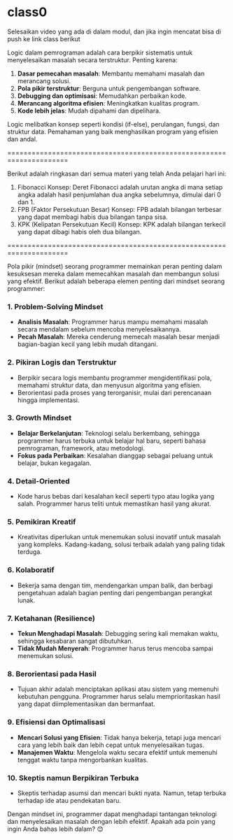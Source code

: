 # class0
Selesaikan video yang ada di dalam modul, dan jika ingin mencatat bisa di push ke link class berikut

Logic dalam pemrograman adalah cara berpikir sistematis untuk menyelesaikan masalah secara terstruktur. Penting karena:  

1. **Dasar pemecahan masalah**: Membantu memahami masalah dan merancang solusi.  
2. **Pola pikir terstruktur**: Berguna untuk pengembangan software.  
3. **Debugging dan optimisasi**: Memudahkan perbaikan kode.  
4. **Merancang algoritma efisien**: Meningkatkan kualitas program.  
5. **Kode lebih jelas**: Mudah dipahami dan dipelihara.  

Logic melibatkan konsep seperti kondisi (if-else), perulangan, fungsi, dan struktur data. Pemahaman yang baik menghasilkan program yang efisien dan andal.

=====================================================================

Berikut adalah ringkasan dari semua materi yang telah Anda pelajari hari ini:
1. Fibonacci
Konsep:
Deret Fibonacci adalah urutan angka di mana setiap angka adalah hasil penjumlahan dua angka sebelumnya, dimulai dari 0 dan 1.
2. FPB (Faktor Persekutuan Besar)
Konsep:
FPB adalah bilangan terbesar yang dapat membagi habis dua bilangan tanpa sisa.
3. KPK (Kelipatan Persekutuan Kecil)
Konsep:
KPK adalah bilangan terkecil yang dapat dibagi habis oleh dua bilangan.

=====================================================================

Pola pikir (mindset) seorang programmer memainkan peran penting dalam kesuksesan mereka dalam memecahkan masalah dan membangun solusi yang efektif. Berikut adalah beberapa elemen penting dari mindset seorang programmer:  

### 1. **Problem-Solving Mindset**  
   - **Analisis Masalah**: Programmer harus mampu memahami masalah secara mendalam sebelum mencoba menyelesaikannya.  
   - **Pecah Masalah**: Mereka cenderung memecah masalah besar menjadi bagian-bagian kecil yang lebih mudah ditangani.  

### 2. **Pikiran Logis dan Terstruktur**  
   - Berpikir secara logis membantu programmer mengidentifikasi pola, memahami struktur data, dan menyusun algoritma yang efisien.  
   - Berorientasi pada proses yang terorganisir, mulai dari perencanaan hingga implementasi.  

### 3. **Growth Mindset**  
   - **Belajar Berkelanjutan**: Teknologi selalu berkembang, sehingga programmer harus terbuka untuk belajar hal baru, seperti bahasa pemrograman, framework, atau metodologi.  
   - **Fokus pada Perbaikan**: Kesalahan dianggap sebagai peluang untuk belajar, bukan kegagalan.  

### 4. **Detail-Oriented**  
   - Kode harus bebas dari kesalahan kecil seperti typo atau logika yang salah. Programmer harus teliti untuk memastikan hasil yang akurat.  

### 5. **Pemikiran Kreatif**  
   - Kreativitas diperlukan untuk menemukan solusi inovatif untuk masalah yang kompleks. Kadang-kadang, solusi terbaik adalah yang paling tidak terduga.  

### 6. **Kolaboratif**  
   - Bekerja sama dengan tim, mendengarkan umpan balik, dan berbagi pengetahuan adalah bagian penting dari pengembangan perangkat lunak.  

### 7. **Ketahanan (Resilience)**  
   - **Tekun Menghadapi Masalah**: Debugging sering kali memakan waktu, sehingga kesabaran sangat dibutuhkan.  
   - **Tidak Mudah Menyerah**: Programmer harus terus mencoba sampai menemukan solusi.  

### 8. **Berorientasi pada Hasil**  
   - Tujuan akhir adalah menciptakan aplikasi atau sistem yang memenuhi kebutuhan pengguna. Programmer harus selalu memprioritaskan hasil yang dapat diimplementasikan dan bermanfaat.  

### 9. **Efisiensi dan Optimalisasi**  
   - **Mencari Solusi yang Efisien**: Tidak hanya bekerja, tetapi juga mencari cara yang lebih baik dan lebih cepat untuk menyelesaikan tugas.  
   - **Manajemen Waktu**: Mengelola waktu secara efektif untuk memenuhi tenggat waktu tanpa mengorbankan kualitas.  

### 10. **Skeptis namun Berpikiran Terbuka**  
   - Skeptis terhadap asumsi dan mencari bukti nyata. Namun, tetap terbuka terhadap ide atau pendekatan baru.  

Dengan mindset ini, programmer dapat menghadapi tantangan teknologi dan menyelesaikan masalah dengan lebih efektif. Apakah ada poin yang ingin Anda bahas lebih dalam? 😊
